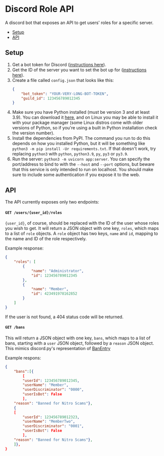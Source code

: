 # Discord Role API

A discord bot that exposes an API to get users' roles for a specific server.

 - [Setup](#setup)
 - [API](#api)

## Setup

 1. Get a bot token for Discord ([instructions here](https://github.com/discord-apps/bot-tutorial#how-to-create-an-application)).
 2. Get the ID of the server you want to set the bot up for ([instructions here](https://support.discord.com/hc/en-us/articles/206346498-Where-can-I-find-my-User-Server-Message-ID-)).
 3. Create a file called `config.json` that looks like this:
    ```json
    {
        "bot_token": "YOUR-VERY-LONG-BOT-TOKEN",
        "guild_id": 123456789012345
    }
    ```
 4. Make sure you have Python installed (must be version 3 and at least 3.9). You can download it [here](https://www.python.org/downloads/), and on Linux you may be able to install it with your package manager (some Linux distros come with older versions of Python, so if you're using a built in Python installation check the version number).
 5. Install the dependencies from PyPI. The command you run to do this depends on how you installed Python, but it will be something like `python3 -m pip install -Ur requirements.txt`. If that doesn't work, try replacing `python3` with `python`, `python3.9`, `py`, `py3` or `py3.9`.
 6. Run the server: `python3 -m uvicorn app:server`. You can specify the port/address to bind to with the `--host` and `--port` options, but beware that this service is only intended to run on localhost. You should make sure to include some authentication if you expose it to the web.

## API

The API currently exposes only two endpoints:

#### `GET /users/{user_id}/roles`

`{user_id}`, of course, should be replaced with the ID of the user whose roles you wish to get. It will return a JSON object with one key, `roles`, which maps to a list of `role` objects. A `role` object has two keys, `name` and `id`, mapping to the name and ID of the role respectively.

Example response:
```json
{
    "roles": [
        {
            "name": "Administrator",
            "id": 123456789012345
        },
        {
            "name": "Member",
            "id": 423491978162852
        }
    ]
}
```

If the user is not found, a 404 status code will be returned.

#### `GET /bans`

This will return a JSON object with one key, `bans`, which maps to a list of bans, starting with a `user` JSON object, followed by a `reason` JSON object. This mimics discord.py's representation of [BanEntry](https://discordpy.readthedocs.io/en/stable/api.html?highlight=banentry#discord.BanEntry)

Example respons:
```json
{
    "bans":[{
        [
        "userId": 123456789012345,
        "userName": "Member",
        "userDiscriminator": "0000",
        "userIsBot": False
        ],
    "reason": "Banned for Nitro Scams"},
    {
    [
        "userId": 123456789012323,
        "userName": "MemberTwo",
        "userDiscriminator": "0001",
        "userIsBot": False
        ],
    "reason": "Banned for Nitro Scams"},
    ]},
}
```